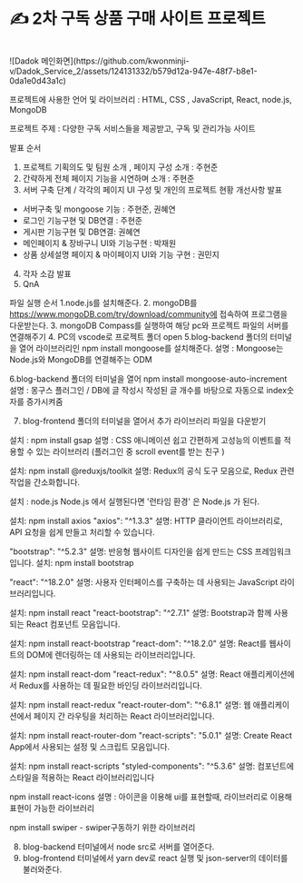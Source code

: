 # ✍️ 2차 구독 상품 구매 사이트 프로젝트
<br>
![Dadok 메인화면](https://github.com/kwonminji-v/Dadok_Service_2/assets/124131332/b579d12a-947e-48f7-b8e1-0da1e0d43a1c)




프로젝트에 사용한 언어 및 라이브러리 : HTML, CSS , JavaScript, React, node.js, MongoDB

프로젝트 주제 : 다양한 구독 서비스들을 제공받고, 구독 및 관리가능 사이트

발표 순서 
1) 프로젝트 기획의도 및 팀원 소개 , 페이지 구성 소개 : 주현준
2) 간략하게 전체 페이지 기능을 시연하며 소개 : 주현준
3) 서버 구축 단계 / 각각의 페이지 UI 구성 및 개인의 프로젝트 현황 개선사항 발표

 - 서버구축 및 mongoose 기능 : 주현준, 권혜연
 - 로그인 기능구현 및 DB연결 : 주현준
 - 게시판 기능구현 및 DB연결: 권혜연
 - 메인페이지 & 장바구니 UI와 기능구현 : 박재원
 - 상품 상세설명 페이지 & 마이페이지 UI와 기능 구현 : 권민지

4) 각자 소감 발표
5) QnA

파일 실행 순서
1.node.js를 설치해준다.
2. mongoDB를 https://www.mongoDB.com/try/download/community에 접속하여 프로그램을 다운받는다.
3. mongoDB Compass를 실행하여 해당 pc와 프로젝트 파일의 서버를 연결해주기
4. PC의 vscode로 프로젝트 폴더 open 
5.blog-backend 폴더의 터미널을 열어 라이브러리인 npm install mongoose를 설치해준다.
설명 : Mongoose는 Node.js와 MongoDB를 연결해주는 ODM

6.blog-backend 폴더의 터미널을 열어 npm install mongoose-auto-increment
설명 : 몽구스 플러그인 / DB에 글 작성시 작성된 글 개수를 바탕으로 자동으로 index숫자를 증가시켜줌

7. blog-frontend 폴더의 터미널을 열어서 추가 라이브러리 파일을 다운받기

설치 : npm install gsap
설명 : CSS 애니메이션 쉽고 간편하게 고성능의 이벤트를 적용할 수 있는 라이브러리 (플러그인 중 scroll event를 받는 친구 )

설치: npm install @reduxjs/toolkit
설명: Redux의 공식 도구 모음으로, Redux 관련 작업을 간소화합니다.

설치 : node.js
Node.js 에서 실행된다면 '런타임 환경' 은 Node.js 가 된다.

설치: npm install axios
"axios": "^1.3.3"
설명: HTTP 클라이언트 라이브러리로, API 요청을 쉽게 만들고 처리할 수 있습니다.


"bootstrap": "^5.2.3"
설명: 반응형 웹사이트 디자인을 쉽게 만드는 CSS 프레임워크입니다.
설치: npm install bootstrap

"react": "^18.2.0"
설명: 사용자 인터페이스를 구축하는 데 사용되는 JavaScript 라이브러리입니다.

설치: npm install react
"react-bootstrap": "^2.7.1"
설명: Bootstrap과 함께 사용되는 React 컴포넌트 모음입니다.

설치: npm install react-bootstrap
"react-dom": "^18.2.0"
설명: React를 웹사이트의 DOM에 렌더링하는 데 사용되는 라이브러리입니다.

설치: npm install react-dom
"react-redux": "^8.0.5"
설명: React 애플리케이션에서 Redux를 사용하는 데 필요한 바인딩 라이브러리입니다.

설치: npm install react-redux
"react-router-dom": "^6.8.1"
설명: 웹 애플리케이션에서 페이지 간 라우팅을 처리하는 React 라이브러리입니다.

설치: npm install react-router-dom
"react-scripts": "5.0.1"
설명: Create React App에서 사용되는 설정 및 스크립트 모음입니다.

설치: npm install react-scripts
"styled-components": "^5.3.6"
설명: 컴포넌트에 스타일을 적용하는 React 라이브러리입니다

npm install react-icons 
설명 : 아이콘을 이용해 ui를 표현할때, 라이브러리로 이용해 표현이 가능한 라이브러리

npm install swiper - swiper구동하기 위한 라이브러리

8. blog-backend 터미널에서 node src로 서버를 열어준다.
9. blog-frontend 터미널에서 yarn dev로 react 실행 및 json-server의 데이터를 불러와준다.

